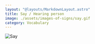 ```yaml
---
layout: "@layouts/MarkdownLayout.astro"
title: Say / Hearing person
image: ./assets/images-of-signs/say.gif
category: Vocabulary
---
```


![Say](@signs/say.gif)
